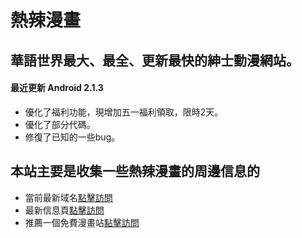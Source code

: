 # 熱辣漫畫

## 華語世界最大、最全、更新最快的紳士動漫網站。

#### 最近更新 Android 2.1.3

- 優化了福利功能，現增加五一福利領取，限時2天。
- 優化了部分代碼。
- 修復了已知的一些bug。

## 本站主要是收集一些熱辣漫畫的周邊信息的

- 當前最新域名[點擊訪問](https://www.manga2022.com/)
- 最新信息頁[點擊訪問](https://github.com/hotmanga/hotmangaSite)
- 推薦一個免費漫畫站[點擊訪問](https://copymanga.org/)
